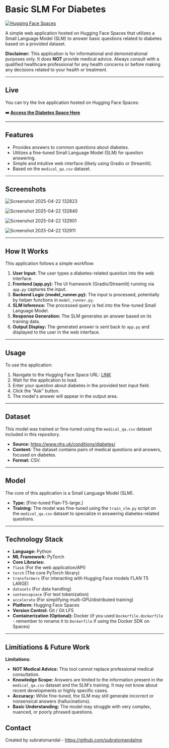 #  Basic SLM For Diabetes

[![Hugging Face Spaces](https://img.shields.io/badge/%F0%9F%A4%97%20Hugging%20Face-Spaces-blue)](https://huggingface.co/spaces/subratomandalme/diabetes)

A simple web application hosted on Hugging Face Spaces that utilizes a Small Language Model (SLM) to answer basic questions related to diabetes based on a provided dataset.

**Disclaimer:** This application is for informational and demonstrational purposes only. It does **NOT** provide medical advice. Always consult with a qualified healthcare professional for any health concerns or before making any decisions related to your health or treatment.

---

##  Live

You can try the live application hosted on Hugging Face Spaces:

**➡️ [Access the Diabetes Space Here](https://huggingface.co/spaces/subratomandalme/diabetes)**

---

##  Features

* Provides answers to common questions about diabetes.
* Utilizes a fine-tuned Small Language Model (SLM) for question answering.
* Simple and intuitive web interface (likely using Gradio or Streamlit).
* Based on the `medical_qa.csv` dataset.

---

##  Screenshots
![Screenshot 2025-04-22 132823](https://github.com/user-attachments/assets/767a5ba6-f995-476a-825c-c9b5358d46d5)

![Screenshot 2025-04-22 132840](https://github.com/user-attachments/assets/142b976d-e852-4906-9cc6-5d88bf3429e8)

![Screenshot 2025-04-22 132901](https://github.com/user-attachments/assets/f6cbfe96-ccd1-4cac-8e8e-f74485a48962)

![Screenshot 2025-04-22 132911](https://github.com/user-attachments/assets/192518b4-4ab4-4bd2-b3d1-412ef05bf0de)



---

##  How It Works

This application follows a simple workflow:

1.  **User Input:** The user types a diabetes-related question into the web interface.
2.  **Frontend (app.py):** The UI framework (Gradio/Streamlit) running via `app.py` captures the input.
3.  **Backend Logic (model_runner.py):** The input is processed, potentially by helper functions in `model_runner.py`.
4.  **SLM Inference:** The processed query is fed into the fine-tuned Small Language Model.
5.  **Response Generation:** The SLM generates an answer based on its training data.
6.  **Output Display:** The generated answer is sent back to `app.py` and displayed to the user in the web interface.

---

##  Usage

To use the application:

1.  Navigate to the Hugging Face Space URL: [LINK](https://huggingface.co/spaces/subratomandalme/diabetes)
2.  Wait for the application to load.
3.  Enter your question about diabetes in the provided text input field.
4.  Click the "Ask" button.
5.  The model's answer will appear in the output area.

---

##  Dataset

This model was trained or fine-tuned using the `medical_qa.csv` dataset included in this repository.

* **Source:** https://www.nhs.uk/conditions/diabetes/
* **Content:** The dataset contains pairs of medical questions and answers, focused on diabetes.
* **Format:** CSV.

---

##  Model

The core of this application is a Small Language Model (SLM).

* **Type:** [Fine-tuned Flan-T5-large.]
* **Training:** The model was fine-tuned using the `train_slm.py` script on the `medical_qa.csv` dataset to specialize in answering diabetes-related questions.

---

## Technology Stack

* **Language:** Python
* **ML Framework:** PyTorch
* **Core Libraries:**
 * `flask` (For the web application/API)
 * `torch` (The core PyTorch library)
 * `transformers` (For interacting with Hugging Face models FLAN T5 LARGE)
 * `datasets` (For data handling)
 * `sentencepiece` (For text tokenization)
 * `accelerate` (For simplifying multi-GPU/distributed training)
* **Platform:** Hugging Face Spaces
* **Version Control:** Git / Git LFS
* **Containerization (Optional):** Docker (if you used `Dockerfile.dockerfile` - remember to rename it to `Dockerfile` if using the Docker SDK on Spaces)

---

##  Limitiations & Future Work

**Limitations:**

* **NOT Medical Advice:** This tool cannot replace professional medical consultation.
* **Knowledge Scope:** Answers are limited to the information present in the `medical_qa.csv` dataset and the SLM's training. It may not know about recent developments or highly specific cases.
* **Accuracy:** While fine-tuned, the SLM may still generate incorrect or nonsensical answers (hallucinations).
* **Basic Understanding:** The model may struggle with very complex, nuanced, or poorly phrased questions.



##  Contact

Created by subratomandal - https://github.com/subratomandalme
